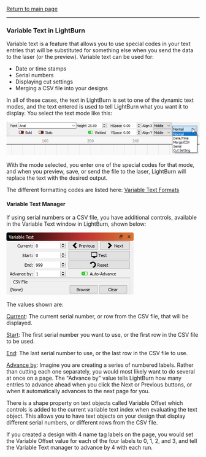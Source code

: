 [Return to main page](README.md)

------

<a name="VariableText"></a>

### Variable Text in LightBurn

Variable text is a feature that allows you to use special codes in your text entries that will be substituted for something else when you send the data to the laser (or the preview).  Variable text can be used for:

- Date or time stamps
- Serial numbers
- Displaying cut settings
- Merging a CSV file into your designs

In all of these cases, the text in LightBurn is set to one of the dynamic text modes, and the text entered is used to tell LightBurn what you want it to display.  You select the text mode like this:

![VariableTextDropDown](./img/VariableTextDropDown.png)

With the mode selected, you enter one of the special codes for that mode, and when you preview, save, or send the file to the laser, LightBurn will replace the text with the desired output.

The different formatting codes are listed here: [Variable Text Formats](VariableTextFormats.md)



#### Variable Text Manager

If using serial numbers or a CSV file, you have additional controls, available in the Variable Text window in LightBurn, shown below:

![Variable Text](/img/VariableTextWindow.png)

The values shown are:

<u>Current</u>: The current serial number, or row from the CSV file, that will be displayed.

<u>Start</u>: The first serial number you want to use, or the first row in the CSV file to be used.

<u>End</u>: The last serial number to use, or the last row in the CSV file to use.

<u>Advance by</u>: Imagine you are creating a series of numbered labels.  Rather than cutting each one separately, you would most likely want to do several at once on a page.  The "Advance by" value tells LightBurn how many entries to advance ahead when you click the Next or Previous buttons, or when it automatically advances to the next page for you.



There is a shape property on text objects called Variable Offset which controls is added to the current variable text index when evaluating the text object.  This allows you to have text objects on your design that display different serial numbers, or different rows from the CSV file.

If you created a design with 4 name tag labels on the page, you would set the Variable Offset value for each of the four labels to 0, 1, 2, and 3, and tell the Variable Text manager to advance by 4 with each run.

